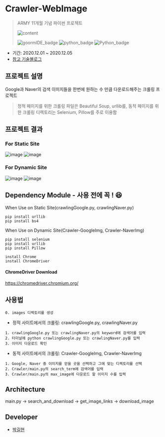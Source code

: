 # Crawler-WebImage
> ARMY 11개월 기념 파이썬 프로젝트
>
>![content](https://user-images.githubusercontent.com/56578913/101244919-a4642200-374c-11eb-850c-9bc6f873e142.png)
>
>![goormIDE_badge](https://img.shields.io/badge/goormIDE-FREE-blue)
>![python_badge](https://img.shields.io/badge/-ver_2.7-blue?logo=Python&logoColor=white)
>![Python_badge](https://img.shields.io/badge/-ver_3.6-blue?logo=Python&logoColor=white)

- 기간: 2020.12.01 ~ 2020.12.05
- [참고 기술블로그](https://towardsdatascience.com/image-scraping-with-python-a96feda8af2d)

## 프로젝트 설명
Google과 Naver의 검색 이미지들을 한번에 원하는 수 만큼 다운로드해주는 크롤링 프로젝트
>정적 페이지를 위한 크롤링 파일은 Beautiful Soup, urllib를, 동적 페이지를 위한 크롤링 디렉토리는 Selenium, Pillow를 주로 이용함

## 프로젝트 결과
### For Static Site
![image](https://user-images.githubusercontent.com/56578913/101244452-053e2b00-374a-11eb-88aa-7b50aa256ad1.png)
![image](https://user-images.githubusercontent.com/56578913/101244478-2141cc80-374a-11eb-924f-c559f6d4d9a8.png)

### For Dynamic Site
![image](https://user-images.githubusercontent.com/56578913/101245308-4be25400-374f-11eb-8365-ba71fcfbc328.png)
![image](https://user-images.githubusercontent.com/56578913/101245328-687e8c00-374f-11eb-9986-fd826e7611c6.png)

## Dependency Module - 사용 전에 꼭 ! 😆
When Use on Static Site(crawlingGoogle.py, crawlingNaver.py)
``` 
pip install urllib
pip install bs4
```

When Use on Dynamic Site(Crawler-GoogleImg, Crawler-NaverImg)
```
pip install selenium
pip install urllib
pip install Pillow 
```
 
```
install Chrome
install ChromeDriver
```

#### ChromeDriver Download
https://chromedriver.chromium.org/

## 사용법
` 0. images 디렉토리를 생성 `
- 정적 사이트에서의 크롤링: crawlingGoogle.py, crawlingNaver.py 
```
1. crawlingGoogle.py 또는 crawlingNaver.py의 keyword에 검색어를 입력
2. 터미널에 python crawlingGoogle.py 또는 crawlingNaver.py를 입력
3. 이미지 다운로드 확인
```

- 동적 사이트에서의 크롤링: Crawler-GoogleImg, Crawler-NaverImg 
```
1. Google, Naver 중 이미지를 얻을 곳을 선택하고 그에 맞는 디렉토리를 선택
2. Crawler/main.py의 search_term에 검색어를 입력
3. Crawler/main.py의 max_image에 다운로드 할 이미지 수를 입력
```

## Architecture
main.py -> search_and_download -> get_image_links -> download_image

## Developer
- [박길현](https://github.com/ureChanger)
